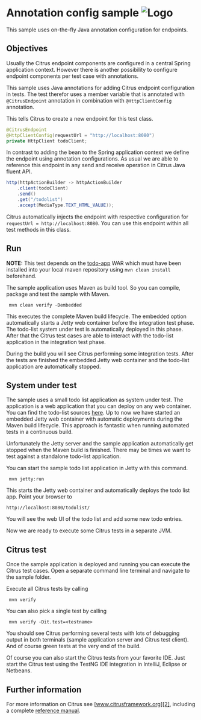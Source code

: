 Annotation config sample ![Logo][1]
==============

This sample uses on-the-fly Java annotation configuration for endpoints.

Objectives
---------

Usually the Citrus endpoint components are configured in a central Spring application context. However there is another
possibility to configure endpoint components per test case with annotations.

This sample uses Java annotations for adding Citrus endpoint configuration in tests. The test therefor uses a member
variable that is annotated with `@CitrusEndpoint` annotation in combination with `@HttpClientConfig` annotation.
    
This tells Citrus to create a new endpoint for this test class.

```java
@CitrusEndpoint
@HttpClientConfig(requestUrl = "http://localhost:8080")
private HttpClient todoClient;
```
    
In contrast to adding the bean to the Spring application context we define the endpoint using annotation configurations. As usual we are
able to reference this endpoint in any send and receive operation in Citrus Java fluent API.

```java
http(httpActionBuilder -> httpActionBuilder
    .client(todoClient)
    .send()
    .get("/todolist")
    .accept(MediaType.TEXT_HTML_VALUE));
```
        
Citrus automatically injects the endpoint with respective configuration for `requestUrl = http://localhost:8080`. You can use this endpoint
within all test methods in this class.       
        
Run
---------

**NOTE:** This test depends on the [todo-app](../todo-app/) WAR which must have been installed into your local maven repository using `mvn clean install` beforehand.

The sample application uses Maven as build tool. So you can compile, package and test the sample with Maven.
 
     mvn clean verify -Dembedded
    
This executes the complete Maven build lifecycle. The embedded option automatically starts a Jetty web
container before the integration test phase. The todo-list system under test is automatically deployed in this phase.
After that the Citrus test cases are able to interact with the todo-list application in the integration test phase.

During the build you will see Citrus performing some integration tests.
After the tests are finished the embedded Jetty web container and the todo-list application are automatically stopped.

System under test
---------

The sample uses a small todo list application as system under test. The application is a web application
that you can deploy on any web container. You can find the todo-list sources [here](../todo-app). Up to now we have started an 
embedded Jetty web container with automatic deployments during the Maven build lifecycle. This approach is fantastic 
when running automated tests in a continuous build.
  
Unfortunately the Jetty server and the sample application automatically get stopped when the Maven build is finished. 
There may be times we want to test against a standalone todo-list application.  

You can start the sample todo list application in Jetty with this command.

     mvn jetty:run

This starts the Jetty web container and automatically deploys the todo list app. Point your browser to
 
    http://localhost:8080/todolist/

You will see the web UI of the todo list and add some new todo entries.

Now we are ready to execute some Citrus tests in a separate JVM.

Citrus test
---------

Once the sample application is deployed and running you can execute the Citrus test cases.
Open a separate command line terminal and navigate to the sample folder.

Execute all Citrus tests by calling

     mvn verify

You can also pick a single test by calling

     mvn verify -Dit.test=<testname>

You should see Citrus performing several tests with lots of debugging output in both terminals (sample application server
and Citrus test client). And of course green tests at the very end of the build.

Of course you can also start the Citrus tests from your favorite IDE.
Just start the Citrus test using the TestNG IDE integration in IntelliJ, Eclipse or Netbeans.

Further information
---------

For more information on Citrus see [www.citrusframework.org][2], including
a complete [reference manual][3].

 [1]: https://citrusframework.org/img/brand-logo.png "Citrus"
 [2]: https://citrusframework.org
 [3]: https://citrusframework.org/reference/html/
